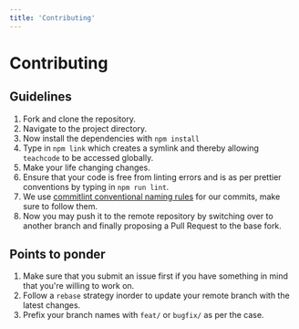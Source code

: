 ```yaml
---
title: 'Contributing'
---
```


# Contributing

## Guidelines

1. Fork and clone the repository.
2. Navigate to the project directory.
3. Now install the dependencies with `npm install`
4. Type in `npm link` which creates a symlink and thereby allowing `teachcode` to be accessed globally.
5. Make your life changing changes.
6. Ensure that your code is free from linting errors and is as per prettier conventions by typing in `npm run lint`.
7. We use [commitlint conventional naming rules](https://www.npmjs.com/package/@commitlint/config-conventional#rules) for our commits, make sure to follow them.
8. Now you may push it to the remote repository by switching over to another branch and finally proposing a Pull Request to the base fork.


## Points to ponder

1. Make sure that you submit an issue first if you have something in mind that you're willing to work on.
2. Follow a `rebase` strategy inorder to update your remote branch with the latest changes.
3. Prefix your branch names with `feat/` or `bugfix/` as per the case.
